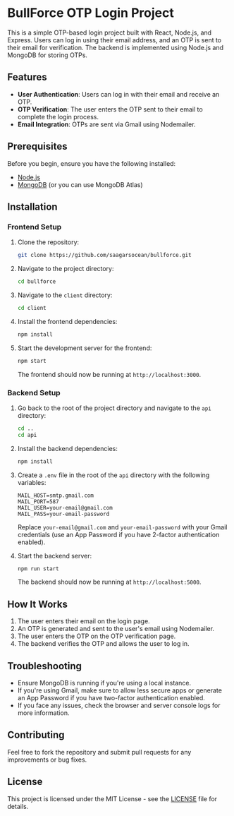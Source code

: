 # BullForce OTP Login Project

This is a simple OTP-based login project built with React, Node.js, and Express. Users can log in using their email address, and an OTP is sent to their email for verification. The backend is implemented using Node.js and MongoDB for storing OTPs.

## Features

- **User Authentication**: Users can log in with their email and receive an OTP.
- **OTP Verification**: The user enters the OTP sent to their email to complete the login process.
- **Email Integration**: OTPs are sent via Gmail using Nodemailer.

## Prerequisites

Before you begin, ensure you have the following installed:

- [Node.js](https://nodejs.org/)
- [MongoDB](https://www.mongodb.com/try/download/community) (or you can use MongoDB Atlas)

## Installation

### Frontend Setup

1. Clone the repository:
    ```bash
    git clone https://github.com/saagarsocean/bullforce.git
    ```

2. Navigate to the project directory:
    ```bash
    cd bullforce
    ```

3. Navigate to the `client` directory:
    ```bash
    cd client
    ```

4. Install the frontend dependencies:
    ```bash
    npm install
    ```

5. Start the development server for the frontend:
    ```bash
    npm start
    ```

   The frontend should now be running at `http://localhost:3000`.

### Backend Setup

1. Go back to the root of the project directory and navigate to the `api` directory:
    ```bash
    cd ..
    cd api
    ```

2. Install the backend dependencies:
    ```bash
    npm install
    ```

3. Create a `.env` file in the root of the `api` directory with the following variables:

    ```env
    MAIL_HOST=smtp.gmail.com
    MAIL_PORT=587
    MAIL_USER=your-email@gmail.com
    MAIL_PASS=your-email-password
    ```

    Replace `your-email@gmail.com` and `your-email-password` with your Gmail credentials (use an App Password if you have 2-factor authentication enabled).

4. Start the backend server:
    ```bash
    npm run start
    ```

   The backend should now be running at `http://localhost:5000`.

## How It Works

1. The user enters their email on the login page.
2. An OTP is generated and sent to the user's email using Nodemailer.
3. The user enters the OTP on the OTP verification page.
4. The backend verifies the OTP and allows the user to log in.

## Troubleshooting

- Ensure MongoDB is running if you're using a local instance.
- If you're using Gmail, make sure to allow less secure apps or generate an App Password if you have two-factor authentication enabled.
- If you face any issues, check the browser and server console logs for more information.

## Contributing

Feel free to fork the repository and submit pull requests for any improvements or bug fixes.

## License

This project is licensed under the MIT License - see the [LICENSE](LICENSE) file for details.
